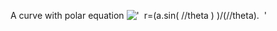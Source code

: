 A curve with polar equation
!['  r=(a.sin( //theta ) )/(//theta).  '](../dictionary/equation_images/3263.1..png)
